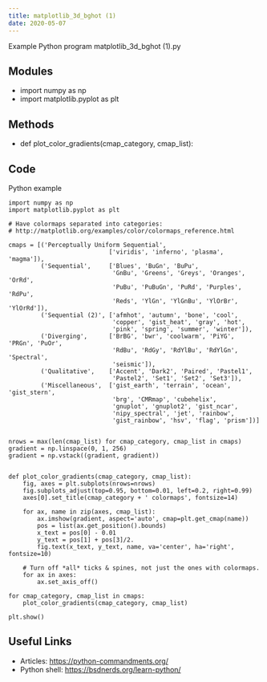 ```yaml
---
title: matplotlib_3d_bghot (1)
date: 2020-05-07
---
```

Example Python program matplotlib_3d_bghot (1).py

## Modules

* import numpy as np
* import matplotlib.pyplot as plt

## Methods

* def plot_color_gradients(cmap_category, cmap_list):

## Code

Python example

    import numpy as np
    import matplotlib.pyplot as plt
    
    # Have colormaps separated into categories:
    # http://matplotlib.org/examples/color/colormaps_reference.html
    
    cmaps = [('Perceptually Uniform Sequential',
                                ['viridis', 'inferno', 'plasma', 'magma']),
             ('Sequential',     ['Blues', 'BuGn', 'BuPu',
                                 'GnBu', 'Greens', 'Greys', 'Oranges', 'OrRd',
                                 'PuBu', 'PuBuGn', 'PuRd', 'Purples', 'RdPu',
                                 'Reds', 'YlGn', 'YlGnBu', 'YlOrBr', 'YlOrRd']),
             ('Sequential (2)', ['afmhot', 'autumn', 'bone', 'cool',
                                 'copper', 'gist_heat', 'gray', 'hot',
                                 'pink', 'spring', 'summer', 'winter']),
             ('Diverging',      ['BrBG', 'bwr', 'coolwarm', 'PiYG', 'PRGn', 'PuOr',
                                 'RdBu', 'RdGy', 'RdYlBu', 'RdYlGn', 'Spectral',
                                 'seismic']),
             ('Qualitative',    ['Accent', 'Dark2', 'Paired', 'Pastel1',
                                 'Pastel2', 'Set1', 'Set2', 'Set3']),
             ('Miscellaneous',  ['gist_earth', 'terrain', 'ocean', 'gist_stern',
                                 'brg', 'CMRmap', 'cubehelix',
                                 'gnuplot', 'gnuplot2', 'gist_ncar',
                                 'nipy_spectral', 'jet', 'rainbow',
                                 'gist_rainbow', 'hsv', 'flag', 'prism'])]
    
    
    nrows = max(len(cmap_list) for cmap_category, cmap_list in cmaps)
    gradient = np.linspace(0, 1, 256)
    gradient = np.vstack((gradient, gradient))
    
    
    def plot_color_gradients(cmap_category, cmap_list):
        fig, axes = plt.subplots(nrows=nrows)
        fig.subplots_adjust(top=0.95, bottom=0.01, left=0.2, right=0.99)
        axes[0].set_title(cmap_category + ' colormaps', fontsize=14)
    
        for ax, name in zip(axes, cmap_list):
            ax.imshow(gradient, aspect='auto', cmap=plt.get_cmap(name))
            pos = list(ax.get_position().bounds)
            x_text = pos[0] - 0.01
            y_text = pos[1] + pos[3]/2.
            fig.text(x_text, y_text, name, va='center', ha='right', fontsize=10)
    
        # Turn off *all* ticks & spines, not just the ones with colormaps.
        for ax in axes:
            ax.set_axis_off()
    
    for cmap_category, cmap_list in cmaps:
        plot_color_gradients(cmap_category, cmap_list)
    
    plt.show()

## Useful Links

- Articles: https://python-commandments.org/
- Python shell: https://bsdnerds.org/learn-python/
